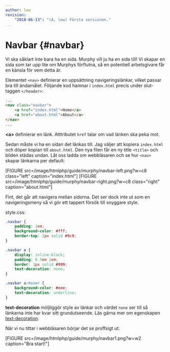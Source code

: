 ```yaml
---
author: lew
revision:
    "2018-06-13": "(A, lew) Första versionen."
...
```

Navbar {#navbar}
=======================

Vi ska såklart inte bara ha en sida. Murphy vill ju ha en sida till! Vi skapar en sida som tar upp lite om Murphys förflutna, så en potentiell arbetsgivare får en känsla för vem detta är.  

Elementet `<nav>` definierar en uppsättning navigeringslänkar, vilket passar bra till ändamålet. Följande kod hamnar i `index.html` precis under slut-taggen `</header>`:

```html
...
<nav class="navbar">
    <a href="index.html">Home</a>
    <a href="about.html">About</a>
</nav>
...
```

**&lt;a&gt;** definierar en länk. Atttributet `href` talar om vad länken ska peka mot.

Sedan måste vi ha en sidan det länkas till. Jag väljer att kopiera `index.html` och döper kopian till `about.html`. Den nya filen får en ny title `<title>` och bilden städas undan. Låt oss ladda om webbläsaren och se hur `<nav>` skapar länkarna per default:

[FIGURE src=/image/htmlphp/guide/murphy/navbar-left.png?w=c8  class="left" caption="index.html"]
[FIGURE src=/image/htmlphp/guide/murphy/navbar-right.png?w=c8  class="right" caption="about.html"]

Fint, det går att navigera mellan sidorna. Det ser dock inte ut som en navigeringsmeny så vi gör ett tappert försök till snyggare style.

style.css:

```css
.navbar {
    padding: 1em;
    background-color: #fff;
    border-top: 1px solid #9c9;
}

.navbar a {
    display: inline-block;
    padding: 0.5em 1em;
    border: 1px solid #999;
    text-decoration: none;
}

.navbar a:hover {
    background-color: #eee;
    text-decoration: underline;
}
```

**text-decoration** möljliggör style av länkar och värdet `none` ser till så länkarna inte har kvar sitt grundutseende. Läs gärna mer om egenskapen [text-decoration](https://developer.mozilla.org/en-US/docs/Web/CSS/text-decoration).

När vi nu tittar i webbläsaren börjar det se proffsigt ut:

[FIGURE src=/image/htmlphp/guide/murphy/navbar1.png?w=w2 caption="Bra start!"]
